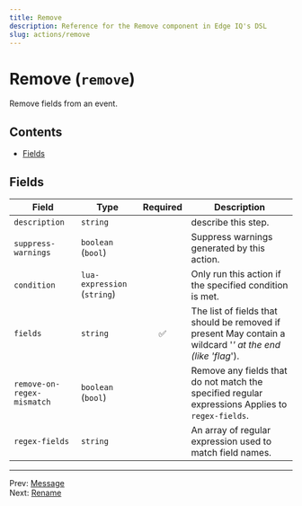 ```yaml
---
title: Remove
description: Reference for the Remove component in Edge IQ's DSL
slug: actions/remove
---
```


# Remove (`remove`)

Remove fields from an event.


## Contents

- [Fields](#fields)




## Fields


| Field | Type | Required | Description |
|---|---|:---:|---|
| `description` | `string` |  | describe this step. |
| `suppress-warnings` | `boolean` (`bool`) |  | Suppress warnings generated by this action. |
| `condition` | `lua-expression` (`string`) |  | Only run this action if the specified condition is met. |
| `fields` | `string` | ✅ | The list of fields that should be removed if present May contain a wildcard '*' at the end (like 'flag*'). |
| `remove-on-regex-mismatch` | `boolean` (`bool`) |  | Remove any fields that do not match the specified regular expressions Applies to `regex-fields`. |
| `regex-fields` | `string` |  | An array of regular expression used to match field names. |








---
Prev: [Message](message.md)  
Next: [Rename](rename.md)  
